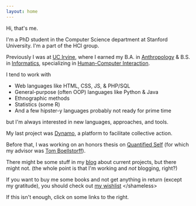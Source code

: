 ```yaml
---
layout: home
---
```

Hi, that's me.

I'm a PhD student in the Computer Science department at Stanford University.
I'm a part of the HCI group.

Previously I was at [UC Irvine](http://www.uci.edu/), where I earned my B.A. in 
[Anthropology](//en.wikipedia.org/wiki/Anthropology) 
& B.S. in [Informatics](//en.wikipedia.org/wiki/Informatics_(academic_field)), 
specializing in [Human-Computer Interaction](http://en.wikipedia.org/wiki/Human%E2%80%93computer_interaction).

I tend to work with

- Web languages like HTML, CSS, JS, & PHP/SQL
- General-purpose (often OOP) languages like Python & Java
- Ethnographic methods
- Statistics (some R)
- And a few hipster-y languages probably not ready for prime time

but I'm always interested in new languages, approaches, and tools.

My last project was [Dynamo](//www.wearedynamo.org), a platform to facilitate collective action.

Before that, I was working on an honors thesis on [Quantified Self](/presentations/QSThesisFinal.pdf) (for which my advisor was [Tom Boellstorff]()).

There might be some stuff in my [blog](/blog) about current projects, but there might not. (the whole point is that I'm working and *not* blogging, right?)

If you want to buy me some books and not get anything in return (except my gratitude), you should check out [my wishlist](//amzn.com/w/26BOYXJ3IHQKJ) \</shameless\>

If this isn't enough, click on some links to the right.